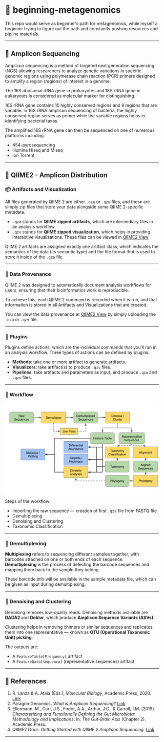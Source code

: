 # 🧬 beginning-metagenomics

This repo would serve as beginner's path for metagenomics, while myself a beginner trying to figure out the path and constantly pushing resources and pipline materials.

---

## 🔬 Amplicon Sequencing

Amplicon sequencing is a method of targeted next generation sequencing (NGS) allowing researchers to analyze genetic variations in specific genomic regions using polymerase chain reaction (PCR) primers designed to amplify a region (regions) of interest in a genome.

The 16S ribosomal rRNA gene in prokaryotes and 18S rRNA gene in eukaryotes is considered as molecular marker for distinguishing.

16S rRNA gene contains 10 highly conserved regions and 9 regions that are variable. In 16S rRNA amplicon sequencing of bacteria, the highly conserved region serves as primer while the variable regions helps in identifying bacterial taxas.

The amplified 16S rRNA gene can then be sequenced on one of numerous platforms including:

- 454-pyrosequencing  
- Illumina Hiseq and Miseq  
- Ion Torrent

---

## 🧪 QIIME2 - Amplicon Distribution

### 📦 Artifacts and Visualization

All files generated by QIIME 2 are either `.qza` or `.qzv` files, and these are simply zip files that store your data alongside some QIIME 2-specific metadata.

- `.qza` stands for **QIIME zipped artifacts**, which are intermediary files in an analysis workflow.  
- `.qzv` stands for **QIIME zipped visualization**, which helps in providing interactive visualizations. These files can be viewed in [QIIME2 View](https://view.qiime2.org/)

QIIME 2 artifacts are assigned exactly one artifact class, which indicates the semantics of the data (its semantic type) and the file format that is used to store it inside of the `.qza` file.

---

### 📜 Data Provenance

QIIME 2 was designed to automatically document analysis workflows for users, ensuring that their bioinformatics work is reproducible.

To achieve this, each QIIME 2 command is recorded when it is run, and that information is stored in all Artifacts and Visualizations that are created.

You can view the data provenance at [QIIME2 View](https://view.qiime2.org/) by simply uploading the `.qza` or `.qzv` file.

---

### 🔌 Plugins

Plugins define actions, which are the individual commands that you’ll run in an analysis workflow. Three types of actions can be defined by plugins:

- **Methods**: take one or more artifact to generate artifacts.  
- **Visualizers**: take artifact(s) to produce `.qzv` files.  
- **Pipelines**: take artifacts and parameters as input, and produce `.qza` and `.qzv` files.

---

### 🧭 Workflow

![workflow](concept-overview.webp)

Steps of the workflow:

- Importing the raw sequence — creation of first `.qza` file from FASTQ file  
- Demultiplexing  
- Denoising and Clustering  
- Taxonomic Classification  

---

### 🔀 Demultiplexing

**Multiplexing** refers to sequencing different samples together, with barcodes attached on one or both ends of each sequence.  
**Demultiplexing** is the process of detecting the barcode sequences and mapping them back to the sample they belong.

These barcode info will be available in the sample metadata file, which can be given as input during demultiplexing.

---

### 🧹 Denoising and Clustering

Denoising removes low-quality reads. Denoising methods available are **DADA2** and **Deblur**, which produce **Amplicon Sequence Variants (ASVs)**.

Clustering helps in removing chimers or similar sequences and replicates them into one representative — known as **OTU (Operational Taxonomic Unit) picking**.

The outputs are:
- A `FeatureTable[Frequency]` artifact  
- A `FeatureData[Sequence]` (representative sequences) artifact  

---

## 📖 References

1. R. Lanza & A. Atala (Eds.), *Molecular Biology*, Academic Press, 2020. [Link](https://www.sciencedirect.com/book/9780128132883/molecular-biology)  
2. Paragon Genomics. *What is Amplicon Sequencing?* [Link](https://www.paragongenomics.com/targeted-sequencing/amplicon-sequencing)  
3. Ellermann, M., Carr, J.S., Fodor, A.A., Arthur, J.C., & Carroll, I.M. (2019). *Characterizing and Functionally Defining the Gut Microbiota: Methodology and Implications*. In: *The Gut-Brain Axis* (Chapter 2), Academic Press.  
4. QIIME2 Docs. *Getting Started with QIIME 2 Amplicon Sequencing.* [Link](https://amplicon-docs.qiime2.org/en/latest/explanations/getting-started.html)  

---
